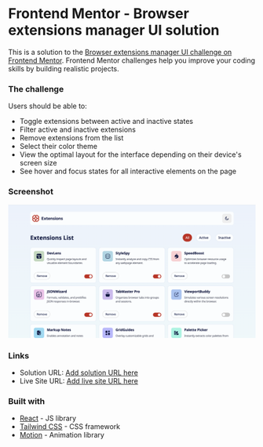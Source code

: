 # Frontend Mentor - Browser extensions manager UI solution

This is a solution to the [Browser extensions manager UI challenge on Frontend Mentor](https://www.frontendmentor.io/challenges/browser-extension-manager-ui-yNZnOfsMAp). Frontend Mentor challenges help you improve your coding skills by building realistic projects.

### The challenge

Users should be able to:

- Toggle extensions between active and inactive states
- Filter active and inactive extensions
- Remove extensions from the list
- Select their color theme
- View the optimal layout for the interface depending on their device's screen size
- See hover and focus states for all interactive elements on the page

### Screenshot

![](./project-screenshot.png)

### Links

- Solution URL: [Add solution URL here](https://www.frontendmentor.io/solutions/responsive-browser-extension-manager-ui-made-wreact-tailwind-motion-GFGntQYxxK)
- Live Site URL: [Add live site URL here](https://darling-fenglisu-316282.netlify.app/)

### Built with

- [React](https://reactjs.org/) - JS library
- [Tailwind CSS](https://tailwindcss.com/) - CSS framework
- [Motion](https://motion.dev/) - Animation library
